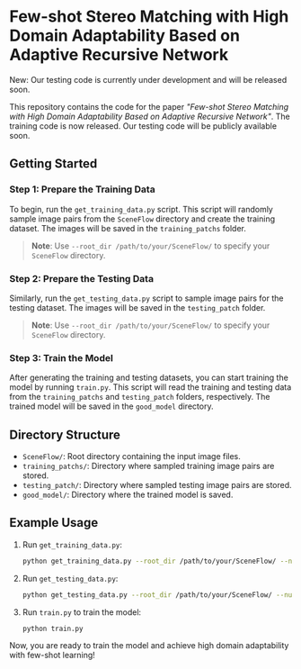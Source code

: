 # Few-shot Stereo Matching with High Domain Adaptability Based on Adaptive Recursive Network

New: Our testing code is currently under development and will be released soon.

This repository contains the code for the paper *"Few-shot Stereo Matching with High Domain Adaptability Based on Adaptive Recursive Network"*. The training code is now released. Our testing code will be publicly available soon.

## Getting Started

### Step 1: Prepare the Training Data

To begin, run the `get_training_data.py` script. This script will randomly sample image pairs from the `SceneFlow` directory and create the training dataset. The images will be saved in the `training_patchs` folder.

> **Note**: Use `--root_dir /path/to/your/SceneFlow/` to specify your `SceneFlow` directory.

### Step 2: Prepare the Testing Data

Similarly, run the `get_testing_data.py` script to sample image pairs for the testing dataset. The images will be saved in the `testing_patch` folder.

> **Note**: Use `--root_dir /path/to/your/SceneFlow/` to specify your `SceneFlow` directory.

### Step 3: Train the Model

After generating the training and testing datasets, you can start training the model by running `train.py`. This script will read the training and testing data from the `training_patchs` and `testing_patch` folders, respectively. The trained model will be saved in the `good_model` directory.

## Directory Structure

- `SceneFlow/`: Root directory containing the input image files.
- `training_patchs/`: Directory where sampled training image pairs are stored.
- `testing_patch/`: Directory where sampled testing image pairs are stored.
- `good_model/`: Directory where the trained model is saved.

## Example Usage

1. Run `get_training_data.py`:

   ```bash
   python get_training_data.py --root_dir /path/to/your/SceneFlow/ --num_processes 4 --images_num 500
   ```

2. Run `get_testing_data.py`:

   ```bash
   python get_testing_data.py --root_dir /path/to/your/SceneFlow/ --num_processes 4 --images_num 500
   ```

3. Run `train.py` to train the model:

   ```bash
   python train.py
   ```

Now, you are ready to train the model and achieve high domain adaptability with few-shot learning!

